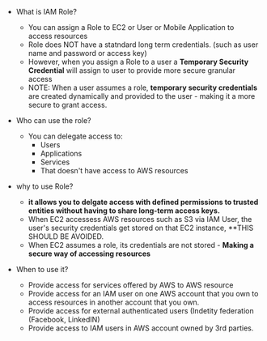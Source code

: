 * What is IAM Role?
  - You can assign a Role to EC2 or User or Mobile Application to access resources 
  - Role does NOT have a statndard long term credentials. (such as user name and password or access key)
  - However, when you assign a Role to a user a **Temporary Security Credential** will assign to user to provide more secure granular access
  - NOTE: When a user assumes a role, **temporary security credentials** are created dynamically and provided to the user - making it a more secure to grant access.

* Who can use the role? 
  - You can delegate access to:
    - Users
    - Applications
    - Services 
    - That doesn't have access to AWS resources 
 
* why to use Role?
  - **it allows you to delgate access with defined permissions to trusted entities without having to share long-term access keys.**
  - When EC2 accessess AWS resources such as S3 via IAM User, the user's security credentials get stored on that EC2 instance, **THIS SHOULD BE AVOIDED. 
  - When EC2 assumes a role, its credentials are not stored - **Making a secure way of accessing resources**
   
* When to use it?
  - Provide access for services offered by AWS to AWS resource
  - Provide access for an IAM user on one AWS account that you own to access resources in another account that you own.
  - Provide access for external authenticated users (Indetity federation (Facebook, LinkedIN)
  - Provide access to IAM users in AWS account owned by 3rd parties. 
